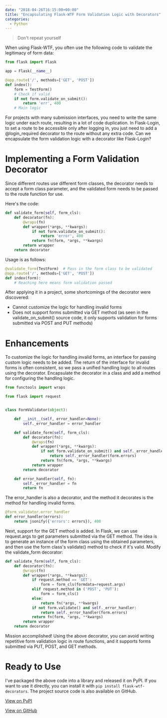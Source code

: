 ```yaml
---
date: "2018-04-26T16:15:00+00:00"
title: "Encapsulating Flask-WTF Form Validation Logic with Decorators"
categories:
  - Python
---
```


> Don't repeat yourself

When using Flask-WTF, you often use the following code to validate the legitimacy of form data:

```python
from flask import Flask

app = Flask(__name__)

@app.route('/', methods=['GET', 'POST'])
def index():
    form = TestForm()
    # Check if valid
    if not form.validate_on_submit():
        return 'err', 400
    # Main logic
```

For projects with many submission interfaces, you need to write the same logic under each route, resulting in a lot of code duplication. In Flask-Login, to set a route to be accessible only after logging in, you just need to add a @login_required decorator to the route without any extra code. Can we encapsulate the form validation logic with a decorator like Flask-Login?

# Implementing a Form Validation Decorator

Since different routes use different form classes, the decorator needs to accept a form class parameter, and the validated form needs to be passed to the route function for use.

Here's the code:

```python
def validate_form(self, form_cls):
    def decorator(fn):
        @wraps(fn)
        def wrapper(*args, **kwargs):
            if not form.validate_on_submit():
                return 'error', 400
            return fn(form, *args, **kwargs)
        return wrapper
    return decorator
```

Usage is as follows:

```python
@validate_form(TestForm)  # Pass in the form class to be validated
@app.route('/', methods=['GET', 'POST'])
def index(form):
    # Reaching here means form validation passed
```

After applying it in a project, some shortcomings of the decorator were discovered:

- Cannot customize the logic for handling invalid forms
- Does not support forms submitted via GET method (as seen in the validate_on_submit() source code, it only supports validation for forms submitted via POST and PUT methods)

# Enhancements

To customize the logic for handling invalid forms, an interface for passing custom logic needs to be added. The return of the interface for invalid forms is often consistent, so we pass a unified handling logic to all routes using the decorator. Encapsulate the decorator in a class and add a method for configuring the handling logic.

```python
from functools import wraps

from flask import request


class FormValidator(object):

    def __init__(self, error_handler=None):
        self._error_handler = error_handler

    def validate_form(self, form_cls):
        def decorator(fn):
            @wraps(fn)
            def wrapper(*args, **kwargs):
                if not form.validate_on_submit() and self._error_handler:
                    return self._error_handler(form.errors)
                return fn(form, *args, **kwargs)
            return wrapper
        return decorator

    def error_handler(self, fn):
        self._error_handler = fn
        return fn
```

The error_handler is also a decorator, and the method it decorates is the method for handling invalid forms.

```python
@form_validator.error_handler
def error_handler(errors):
    return jsonify({'errors': errors}), 400
```

Next, support for the GET method is added. In Flask, we can use request.args to get parameters submitted via the GET method. The idea is to generate an instance of the form class using the obtained parameters, and then use the form class's validate() method to check if it's valid. Modify the validate_form decorator:

```Python
def validate_form(self, form_cls):
    def decorator(fn):
        @wraps(fn)
        def wrapper(*args, **kwargs):
            if request.method == 'GET':
                form = form_cls(formdata=request.args)
            elif request.method in ('POST', 'PUT'):
                form = form_cls()
            else:
                return fn(*args, **kwargs)
            if not form.validate() and self._error_handler:
                return self._error_handler(form.errors)
            return fn(form, *args, **kwargs)
        return wrapper
    return decorator
```

Mission accomplished! Using the above decorator, you can avoid writing repetitive form validation logic in route functions, and it supports forms submitted via PUT, POST, and GET methods.

# Ready to Use

I've packaged the above code into a library and released it on PyPI. If you want to use it directly, you can install it with `pip install flask-wtf-decorators`. The project source code is also available on GitHub.

[View on PyPI](https://pypi.org/project/Flask-WTF-Decorators/)

[View on GitHub](https://github.com/simpleapples/flask-wtf-decorators)